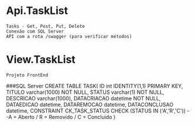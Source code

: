 # Api.TaskList
	Tasks - Get, Post, Put, Delete
	Conexão com SQL Server
	API com a rota /swagger (para verificar métodos)
	
# View.TaskList
	Projeto FrontEnd

###SQL Server
	CREATE TABLE TASK(
		ID int IDENTITY(1,1) PRIMARY KEY,
		TITULO varchar(1000) NOT NULL,
		STATUS varchar(1) NOT NULL,
		DESCRICAO varchar(1000),
		DATACRIACAO datetime NOT NULL,
		DATAEDICAO datetime,
		DATAREMOCAO datetime,
		DATACONCLUSAO datetime,
		CONSTRAINT CK_TASK_STATUS CHECK (STATUS IN ('A','R','C')) --A = Aberto / R = Removido / C = Concluido
	)